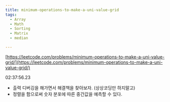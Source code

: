 ```yaml
---
title: minimum-operations-to-make-a-uni-value-grid
tags:
  - Array
  - Math
  - Sorting
  - Matrix
  - median

---
```

[https://leetcode.com/problems/minimum-operations-to-make-a-uni-value-grid/](https://leetcode.com/problems/minimum-operations-to-make-a-uni-value-grid/)

<!--more-->

02:37:56.23
- 출력 디버깅을 해가면서 해결책을 찾아보자. (상상코딩만 하지말고)
- 정렬을 함으로써 숫자 분포에 따른 중간값을 예측할 수 있다.
